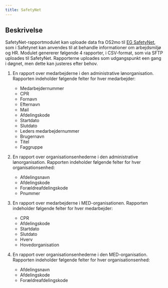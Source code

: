 ```yaml
---
title: SafetyNet
---
```


## Beskrivelse

SafetyNet-rapportmodulet kan uploade data fra OS2mo til
[EG SafetyNet](https://eg.dk/it/eg-safetynet/), som i Safetynet kan anvendes til at
behandle informationer om arbejdsmiljø og HR. Modulet genererer følgende 4 rapporter,
i CSV-format, som via SFTP uploades til SafetyNet. Rapporterne uploades som
udgangspunkt een gang i døgnet, men dette kan justeres efter behov.

1. En rapport over medarbejderne i den administrative lønorganisation. Rapporten
   indeholder følgende felter for hver medarbejder:

   - Medarbejdernummer
   - CPR
   - Fornavn
   - Efternavn
   - Mail
   - Afdelingskode
   - Startdato
   - Slutdato
   - Leders medarbejdernummer
   - Brugernavn
   - Titel
   - Faggruppe

2. En rapport over organisationsenhederne i den administrative lønorganisation.
   Rapporten indeholder følgende felter for hver organisationsenhed:

   - Afdelingsnavn
   - Afdelingskode
   - Forældreafdelingskode
   - Pnummer

3. En rapport over medarbejderne i MED-organisationen. Rapporten indeholder følgende
   felter for hver medarbejder:

   - CPR
   - Afdelingskode
   - Startdato
   - Slutdato
   - Hverv
   - Hovedorganisation

4. En rapport over organisationsenhederne i den MED-organisation.
   Rapporten indeholder følgende felter for hver organisationsenhed:

   - Afdelingsnavn
   - Afdelingskode
   - Forældreafdelingskode
